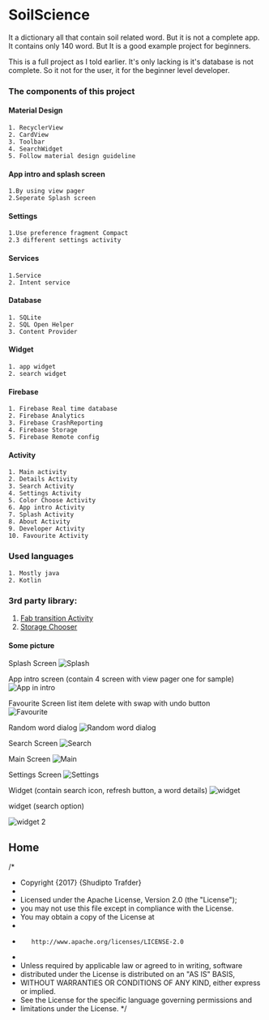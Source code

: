 # SoilScience
It a dictionary all that contain soil related word. But it is not a complete app. It contains only 140 word.
But It is a good example project for beginners.

This is a full project as I told earlier. It's only lacking is it's database is not complete. So it not for the user,
it for the beginner level developer.

### The components of this project

#### Material Design
    1. RecyclerView
    2. CardView
    3. Toolbar
    4. SearchWidget
    5. Follow material design guideline

#### App intro and splash screen
    1.By using view pager
    2.Seperate Splash screen

#### Settings
    1.Use preference fragment Compact
    2.3 different settings activity

#### Services
    1.Service
    2. Intent service

#### Database
    1. SQLite
    2. SQL Open Helper
    3. Content Provider

#### Widget
    1. app widget
    2. search widget

#### Firebase
    1. Firebase Real time database
    2. Firebase Analytics
    3. Firebase CrashReporting
    4. Firebase Storage
    5. Firebase Remote config

#### Activity
    1. Main activity
    2. Details Activity
    3. Search Activity
    4. Settings Activity
    5. Color Choose Activity
    6. App intro Activity
    7. Splash Activity
    8. About Activity
    9. Developer Activity
    10. Favourite Activity
    
### Used languages
    1. Mostly java
    2. Kotlin
    
### 3rd party library:                                                           
1. [Fab transition Activity](https://github.com/coyarzun89/FabTransitionActivity)
2. [Storage Chooser](https://github.com/codekidX/storage-chooser)                


#### Some picture                                                                                                                                                                                                                                                                                                                                                                                                                                             
Splash Screen
![Splash](../master/screensort/splash.png)                                                          

App intro screen (contain 4 screen with view pager one for sample)
![App in intro](../master/screensort/appintro.png)                                                    
                                                                  
Favourite Screen list item delete with swap with undo button                                                                                          
![Favourite](../master/screensort/favourite.png)                                                       

Random word dialog
![Random word dialog](../master/screensort/random.png)                                              

Search Screen
![Search](../master/screensort/search.png)                                                          

Main Screen
![Main](../master/screensort/main.png)                                                                                                                 

Settings Screen
![Settings](../master/screensort/settings.png)                                                        

                                                                                          
Widget (contain search icon, refresh button, a word details)
![widget](../master/screensort/sample1.png)                                                          

widget (search option)

![widget 2](../master/screensort/sample2.png)                                                                                
 
                              
## Home
/*
 * Copyright {2017} {Shudipto Trafder}
 *
 * Licensed under the Apache License, Version 2.0 (the "License");
 * you may not use this file except in compliance with the License.
 * You may obtain a copy of the License at
 *
 *        http://www.apache.org/licenses/LICENSE-2.0
 *
 * Unless required by applicable law or agreed to in writing, software
 * distributed under the License is distributed on an "AS IS" BASIS,
 * WITHOUT WARRANTIES OR CONDITIONS OF ANY KIND, either express or implied.
 * See the License for the specific language governing permissions and
 * limitations under the License.
 */                              